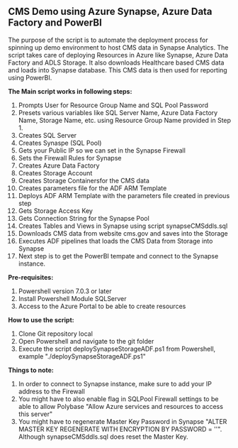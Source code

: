 ## CMS Demo using Azure Synapse, Azure Data Factory and PowerBI

The purpose of the script is to automate the deployment process for spinning up demo environment to host CMS data in Synapse Analytics. The script takes care of deploying Resources in Azure like Synapse, Azure Data Factory and ADLS Storage.  It also downloads Healthcare based CMS data and loads into Synapse database.  This CMS data is then used for reporting using PowerBI.

**The Main script works in following steps:**
1. Prompts User for Resource Group Name and SQL Pool Password
2. Presets various variables like SQL Server Name, Azure Data Factory Name, Storage Name, etc. using Resource Group Name provided in Step 1.
3. Creates SQL Server
4. Creates Synaspe (SQL Pool)
5. Gets your Public IP so we can set in the Synapse Firewall
6. Sets the Firewall Rules for Synapse
7. Creates Azure Data Factory
8. Creates Storage Account
9. Creates Storage Containersfor the CMS data
10. Creates parameters file for the ADF ARM Template
11. Deploys ADF ARM Template with the parameters file created in previous step
12. Gets Storage Access Key
13. Gets Connection String for the Synapse Pool
14. Creates Tables and Views in Synapse using script synapseCMSddls.sql
15. Downloads CMS data from website cms.gov and saves into the Storage
16. Executes ADF pipelines that loads the CMS Data from Storage into Synapse
17. Next step is to get the PowerBI tempate and connect to the Synapse instance.

**Pre-requisites:**
1. Powershell version 7.0.3 or later
2. Install Powershell Module SQLServer
3. Access to the Azure Portal to be able to create resources

**How to use the script:**
1. Clone Git repository local
2. Open Powershell and navigate to the git folder
3. Execute the script deploySynapseStorageADF.ps1 from Powershell, example "./deploySynapseStorageADF.ps1"

**Things to note:**
1. In order to connect to Synapse instance, make sure to add your IP address to the Firewall
2. You might have to also enable flag in SQLPool Firewall settings to be able to allow Polybase "Allow Azure services and resources to access this server"
3. You might have to regenerate Master Key Password in Synapse "ALTER MASTER KEY REGENERATE WITH ENCRYPTION BY PASSWORD = '<Password>'".  Although synapseCMSddls.sql does reset the Master Key.


